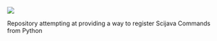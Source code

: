 [![](https://travis-ci.com/NicoKiaru/PyImageJ-Notebooks.svg?branch=master)](https://travis-ci.com/NicoKiaru/PyImageJ-Notebooks)

Repository attempting at providing a way to register Scijava Commands from Python
